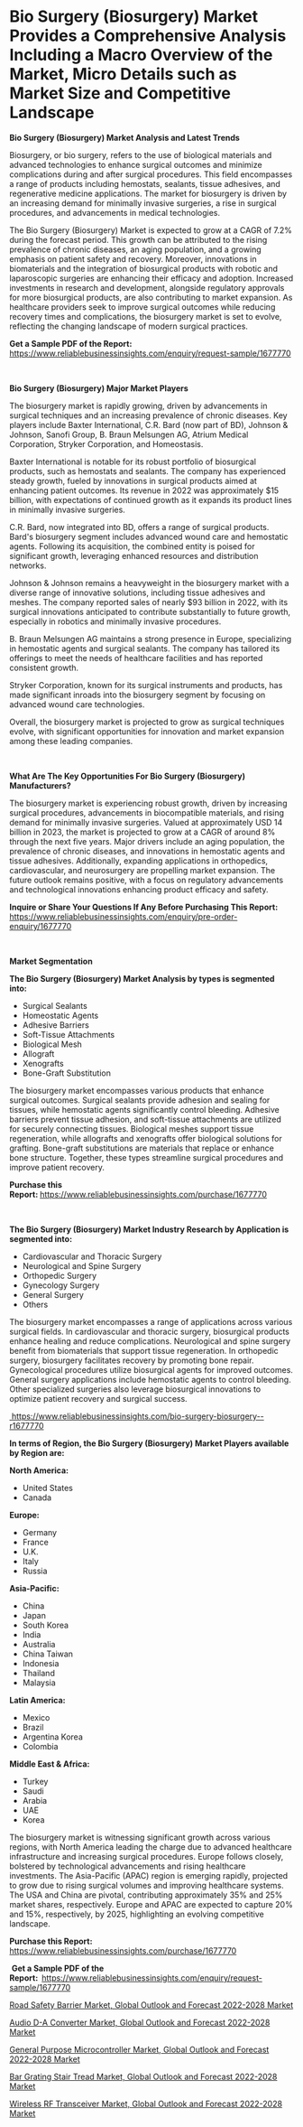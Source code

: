 <p><h1>Bio Surgery (Biosurgery) Market Provides a Comprehensive Analysis Including a Macro Overview of the Market, Micro Details such as Market Size and Competitive Landscape</h1></p><p><strong>Bio Surgery (Biosurgery) Market Analysis and Latest Trends</strong></p>
<p><p>Biosurgery, or bio surgery, refers to the use of biological materials and advanced technologies to enhance surgical outcomes and minimize complications during and after surgical procedures. This field encompasses a range of products including hemostats, sealants, tissue adhesives, and regenerative medicine applications. The market for biosurgery is driven by an increasing demand for minimally invasive surgeries, a rise in surgical procedures, and advancements in medical technologies. </p><p>The Bio Surgery (Biosurgery) Market is expected to grow at a CAGR of 7.2% during the forecast period. This growth can be attributed to the rising prevalence of chronic diseases, an aging population, and a growing emphasis on patient safety and recovery. Moreover, innovations in biomaterials and the integration of biosurgical products with robotic and laparoscopic surgeries are enhancing their efficacy and adoption. Increased investments in research and development, alongside regulatory approvals for more biosurgical products, are also contributing to market expansion. As healthcare providers seek to improve surgical outcomes while reducing recovery times and complications, the biosurgery market is set to evolve, reflecting the changing landscape of modern surgical practices.</p></p>
<p><strong>Get a Sample PDF of the Report:&nbsp;</strong> <a href="https://www.reliablebusinessinsights.com/enquiry/request-sample/1677770?utm_campaign=1498&utm_medium=2&utm_source=Github&utm_content=ia&utm_term=14102024&utm_id=bio-surgery-biosurgery">https://www.reliablebusinessinsights.com/enquiry/request-sample/1677770</a></p>
<p>&nbsp;</p>
<p><strong>Bio Surgery (Biosurgery) Major Market Players</strong></p>
<p><p>The biosurgery market is rapidly growing, driven by advancements in surgical techniques and an increasing prevalence of chronic diseases. Key players include Baxter International, C.R. Bard (now part of BD), Johnson & Johnson, Sanofi Group, B. Braun Melsungen AG, Atrium Medical Corporation, Stryker Corporation, and Homeostasis.</p><p>Baxter International is notable for its robust portfolio of biosurgical products, such as hemostats and sealants. The company has experienced steady growth, fueled by innovations in surgical products aimed at enhancing patient outcomes. Its revenue in 2022 was approximately $15 billion, with expectations of continued growth as it expands its product lines in minimally invasive surgeries.</p><p>C.R. Bard, now integrated into BD, offers a range of surgical products. Bard's biosurgery segment includes advanced wound care and hemostatic agents. Following its acquisition, the combined entity is poised for significant growth, leveraging enhanced resources and distribution networks.</p><p>Johnson & Johnson remains a heavyweight in the biosurgery market with a diverse range of innovative solutions, including tissue adhesives and meshes. The company reported sales of nearly $93 billion in 2022, with its surgical innovations anticipated to contribute substantially to future growth, especially in robotics and minimally invasive procedures.</p><p>B. Braun Melsungen AG maintains a strong presence in Europe, specializing in hemostatic agents and surgical sealants. The company has tailored its offerings to meet the needs of healthcare facilities and has reported consistent growth.</p><p>Stryker Corporation, known for its surgical instruments and products, has made significant inroads into the biosurgery segment by focusing on advanced wound care technologies.</p><p>Overall, the biosurgery market is projected to grow as surgical techniques evolve, with significant opportunities for innovation and market expansion among these leading companies.</p></p>
<p>&nbsp;</p>
<p><strong>What Are The Key Opportunities For Bio Surgery (Biosurgery) Manufacturers?</strong></p>
<p><p>The biosurgery market is experiencing robust growth, driven by increasing surgical procedures, advancements in biocompatible materials, and rising demand for minimally invasive surgeries. Valued at approximately USD 14 billion in 2023, the market is projected to grow at a CAGR of around 8% through the next five years. Major drivers include an aging population, the prevalence of chronic diseases, and innovations in hemostatic agents and tissue adhesives. Additionally, expanding applications in orthopedics, cardiovascular, and neurosurgery are propelling market expansion. The future outlook remains positive, with a focus on regulatory advancements and technological innovations enhancing product efficacy and safety.</p></p>
<p><strong>Inquire or Share Your Questions If Any Before Purchasing This Report:</strong> <a href="https://www.reliablebusinessinsights.com/enquiry/pre-order-enquiry/1677770?utm_campaign=1498&utm_medium=2&utm_source=Github&utm_content=ia&utm_term=14102024&utm_id=bio-surgery-biosurgery">https://www.reliablebusinessinsights.com/enquiry/pre-order-enquiry/1677770</a></p>
<p>&nbsp;</p>
<p><strong>Market Segmentation</strong></p>
<p><strong>The Bio Surgery (Biosurgery) Market Analysis by types is segmented into:</strong></p>
<p><ul><li>Surgical Sealants</li><li>Homeostatic Agents</li><li>Adhesive Barriers</li><li>Soft-Tissue Attachments</li><li>Biological Mesh</li><li>Allograft</li><li>Xenografts</li><li>Bone-Graft Substitution</li></ul></p>
<p><p>The biosurgery market encompasses various products that enhance surgical outcomes. Surgical sealants provide adhesion and sealing for tissues, while hemostatic agents significantly control bleeding. Adhesive barriers prevent tissue adhesion, and soft-tissue attachments are utilized for securely connecting tissues. Biological meshes support tissue regeneration, while allografts and xenografts offer biological solutions for grafting. Bone-graft substitutions are materials that replace or enhance bone structure. Together, these types streamline surgical procedures and improve patient recovery.</p></p>
<p><strong>Purchase this Report:&nbsp;</strong><a href="https://www.reliablebusinessinsights.com/purchase/1677770?utm_campaign=1498&utm_medium=2&utm_source=Github&utm_content=ia&utm_term=14102024&utm_id=bio-surgery-biosurgery">https://www.reliablebusinessinsights.com/purchase/1677770</a></p>
<p>&nbsp;</p>
<p><strong>The Bio Surgery (Biosurgery) Market Industry Research by Application is segmented into:</strong></p>
<p><ul><li>Cardiovascular and Thoracic Surgery</li><li>Neurological and Spine Surgery</li><li>Orthopedic Surgery</li><li>Gynecology Surgery</li><li>General Surgery</li><li>Others</li></ul></p>
<p><p>The biosurgery market encompasses a range of applications across various surgical fields. In cardiovascular and thoracic surgery, biosurgical products enhance healing and reduce complications. Neurological and spine surgery benefit from biomaterials that support tissue regeneration. In orthopedic surgery, biosurgery facilitates recovery by promoting bone repair. Gynecological procedures utilize biosurgical agents for improved outcomes. General surgery applications include hemostatic agents to control bleeding. Other specialized surgeries also leverage biosurgical innovations to optimize patient recovery and surgical success.</p></p>
<p><a href="https://www.reliablebusinessinsights.com/bio-surgery-biosurgery--r1677770?utm_campaign=1498&utm_medium=2&utm_source=Github&utm_content=ia&utm_term=14102024&utm_id=bio-surgery-biosurgery">&nbsp;https://www.reliablebusinessinsights.com/bio-surgery-biosurgery--r1677770</a></p>
<p><strong>In terms of Region, the Bio Surgery (Biosurgery) Market Players available by Region are:</strong></p>
<p>
    <p> <strong> North America: </strong>
        <ul>
            <li>United States</li>
            <li>Canada</li>
        </ul>
        </p> 
    <p> <strong> Europe: </strong>
        <ul>
            <li>Germany</li>
            <li>France</li>
            <li>U.K.</li>
            <li>Italy</li>
            <li>Russia</li>
        </ul>
        </p> 
    <p> <strong> Asia-Pacific: </strong>
        <ul>
            <li>China</li>
            <li>Japan</li>
            <li>South Korea</li>
            <li>India</li>
            <li>Australia</li>
            <li>China Taiwan</li>
            <li>Indonesia</li>
            <li>Thailand</li>
            <li>Malaysia</li>
        </ul>
        </p> 
    <p> <strong> Latin America: </strong>
        <ul>
            <li>Mexico</li>
            <li>Brazil</li>
            <li>Argentina Korea</li>
            <li>Colombia</li>
        </ul>
        </p> 
    <p> <strong> Middle East & Africa: </strong>
        <ul>
            <li>Turkey</li>
            <li>Saudi</li>
            <li>Arabia</li>
            <li>UAE</li>
            <li>Korea</li>
        </ul>
    </p>
    </p>
<p><p>The biosurgery market is witnessing significant growth across various regions, with North America leading the charge due to advanced healthcare infrastructure and increasing surgical procedures. Europe follows closely, bolstered by technological advancements and rising healthcare investments. The Asia-Pacific (APAC) region is emerging rapidly, projected to grow due to rising surgical volumes and improving healthcare systems. The USA and China are pivotal, contributing approximately 35% and 25% market shares, respectively. Europe and APAC are expected to capture 20% and 15%, respectively, by 2025, highlighting an evolving competitive landscape.</p></p>
<p><strong>Purchase this Report: </strong><a href="https://www.reliablebusinessinsights.com/purchase/1677770?utm_campaign=1498&utm_medium=2&utm_source=Github&utm_content=ia&utm_term=14102024&utm_id=bio-surgery-biosurgery">https://www.reliablebusinessinsights.com/purchase/1677770</a></p>
<p>&nbsp;<strong>Get a Sample PDF of the Report:&nbsp;&nbsp;</strong><a href="https://www.reliablebusinessinsights.com/enquiry/request-sample/1677770?utm_campaign=1498&utm_medium=2&utm_source=Github&utm_content=ia&utm_term=14102024&utm_id=bio-surgery-biosurgery">https://www.reliablebusinessinsights.com/enquiry/request-sample/1677770</a></p>
<p><strong></strong></p>
<p><p><a href="https://www.linkedin.com/pulse/road-safety-barrier-market-global-outlook-forecast-2022-2028-trends-tdjof?utm_campaign=1498&utm_medium=2&utm_source=Github&utm_content=ia&utm_term=14102024&utm_id=bio-surgery-biosurgery">Road Safety Barrier Market, Global Outlook and Forecast 2022-2028 Market</a></p><p><a href="https://www.linkedin.com/pulse/global-audio-d-a-converter-market-outlook-forecast-2022-2028-s27jf?utm_campaign=1498&utm_medium=2&utm_source=Github&utm_content=ia&utm_term=14102024&utm_id=bio-surgery-biosurgery">Audio D-A Converter Market, Global Outlook and Forecast 2022-2028 Market</a></p><p><a href="https://www.linkedin.com/pulse/general-purpose-microcontroller-market-global-outlook-forecast-wtmaf?utm_campaign=1498&utm_medium=2&utm_source=Github&utm_content=ia&utm_term=14102024&utm_id=bio-surgery-biosurgery">General Purpose Microcontroller Market, Global Outlook and Forecast 2022-2028 Market</a></p><p><a href="https://www.linkedin.com/pulse/bar-grating-stair-tread-market-global-outlook-forecast-vt8lf?utm_campaign=1498&utm_medium=2&utm_source=Github&utm_content=ia&utm_term=14102024&utm_id=bio-surgery-biosurgery">Bar Grating Stair Tread Market, Global Outlook and Forecast 2022-2028 Market</a></p><p><a href="https://www.linkedin.com/pulse/driving-forces-global-wireless-rf-transceiver-market-outlook-drxif?utm_campaign=1498&utm_medium=2&utm_source=Github&utm_content=ia&utm_term=14102024&utm_id=bio-surgery-biosurgery">Wireless RF Transceiver Market, Global Outlook and Forecast 2022-2028 Market</a></p></p>